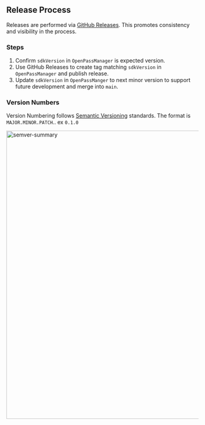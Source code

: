 ## Release Process

Releases are performed via [GitHub Releases](https://docs.github.com/en/repositories/releasing-projects-on-github/managing-releases-in-a-repository).  This promotes consistency and visibility in the process.

### Steps

1. Confirm `sdkVersion` in `OpenPassManager` is expected version.
2. Use GitHub Releases to create tag matching `sdkVersion` in `OpenPassManager` and publish release.
3. Update `sdkVersion` in `OpenPassManger` to next minor version to support future development and merge into `main`.

### Version Numbers

Version Numbering follows [Semantic Versioning](https://semver.org) standards.  The format is `MAJOR.MINOR.PATCH`.. ex `0.1.0`

<img width="753" alt="semver-summary" src="https://user-images.githubusercontent.com/989928/230925438-ac6ac422-6358-4e96-9536-e3f8fc935317.png">

